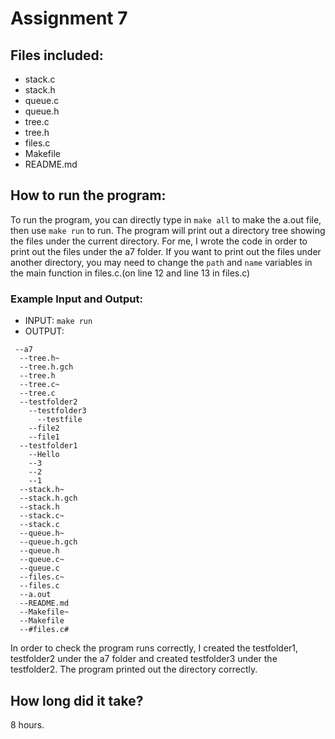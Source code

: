 # Assignment 7

## Files included:
* stack.c
* stack.h
* queue.c
* queue.h
* tree.c
* tree.h
* files.c
* Makefile
* README.md

## How to run the program:
To run the program, you can directly type in ```make all``` to make the a.out file, then use ```make run``` to run. The program will print out a directory tree showing the files under the current directory. For me, I wrote the code in order to print out the files under the a7 folder. If you want to print out the files under another directory, you may need to change the ```path``` and ```name``` variables in the main function in files.c.(on line 12 and line 13 in files.c)   

### Example Input and Output:
* INPUT: ```make run```
* OUTPUT: 
```
 --a7
  --tree.h~
  --tree.h.gch
  --tree.h
  --tree.c~
  --tree.c
  --testfolder2
    --testfolder3
      --testfile
    --file2
    --file1
  --testfolder1
    --Hello
    --3
    --2
    --1
  --stack.h~
  --stack.h.gch
  --stack.h
  --stack.c~
  --stack.c
  --queue.h~
  --queue.h.gch
  --queue.h
  --queue.c~
  --queue.c
  --files.c~
  --files.c
  --a.out
  --README.md
  --Makefile~
  --Makefile
  --#files.c#
  ```
  In order to check the program runs correctly, I created the testfolder1, testfolder2 under the a7 folder and created testfolder3 under the testfolder2. The program printed out the directory correctly.
  
  ## How long did it take?
  8 hours.
